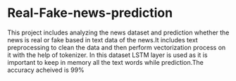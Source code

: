 # Real-Fake-news-prediction
This project includes analyzing the news dataset and prediction whether the news is real or fake based in text data of the news.It includes text preprocessing to clean the data and then perform vectorization process on it with the help of tokenizer.
In this dataset LSTM layer is used as it is important to keep in memory all the text words while prediction.The accuracy acheived is 99%
